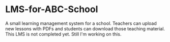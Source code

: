 # LMS-for-ABC-School
A small learning management system for a school. Teachers can upload new lessons with PDFs and students can download those teaching material. This LMS is not completed yet. Still I'm working on this.
